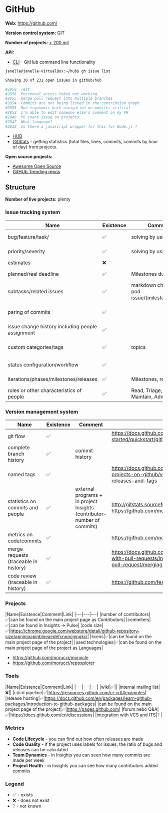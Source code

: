 GitHub
======

**Web:** https://github.com/ 

**Version control system:** GIT

**Number of projects:** [> 200 mil](https://github.com/about)

**API:**

* [CLI](https://cli.github.com/) - GitHub command line functionality

```bash
janelle@janelle-VirtualBox:~/hub$ gh issue list

Showing 30 of 231 open issues in github/hub

#2858  Test                                                                                                                                         about 6 days ago
#2856  Personnel access token not working                                                                                                  bug      about 15 days ago
#2855  merge pull request into multiple branches                                                                                           bug      about 16 days ago
#2854  Commits are not being listed in the contribtion graph                                                                               bug      about 19 days ago
#2853  Non ergonomic back navigation on mobile: critical                                                                                   bug      about 21 days ago
#2852  I'm able to edit someone else's comment on my PR                                                                                    bug      about 21 days ago
#2848  PR count issue on projects                                                                                                          bug      about 26 days ago
#2847  What language?                                                                                                                               about 9 days ago
#2832  Is there a javascript wrapper for this for Node.js ?                                                                                feature  about 1 month ago
```

* [HUB](https://hub.github.com/)
* [GitStats](http://gitstats.sourceforge.net/) - getting statistics (total files, lines, commits, commits by hour of day) from projects.

**Open source projects:**

* [Awesome Open Source](https://awesomeopensource.com/) 
* [GitHUb Trending repos](https://github.com/trending)

## Structure

**Number of live projects:** plenty

### Issue tracking system

|Name|Existence|Comment|Link|
|---|---|---|---|
|bug/feature/task/|✅|solving by using labels|https://softwareengineering.stackexchange.com/questions/129714/how-to-manage-github-issues-for-priority-etc|
|priority/severity|✅|solving by using labels|https://softwareengineering.stackexchange.com/questions/129714/how-to-manage-github-issues-for-priority-etc|
|estimates|❌|
|planned/real deadline|✅|Milestones due date|https://docs.github.com/en/issues/using-labels-and-milestones-to-track-work/about-milestones|
|subtasks/related issues|✅|markdown checklist pod issue/[milestone/labels]|https://help.zenhub.com/support/solutions/articles/43000010341-an-intro-to-zenhub-epics|
|paring of commits|✅||https://docs.github.com/en/pull-requests/committing-changes-to-your-project/creating-and-editing-commits/creating-a-commit-with-multiple-authors|
|issue change history including people assignment|✅||https://docs.github.com/en/issues/tracking-your-work-with-issues/assigning-issues-and-pull-requests-to-other-github-users|
|custom categories/tags|✅|topics | https://docs.github.com/en/repositories/managing-your-repositorys-settings-and-features/customizing-your-repository/classifying-your-repository-with-topics|
|status configuration/workflow|✅||https://docs.github.com/en/actions/learn-github-actions/understanding-github-actions |
|iterations/phases/milestones/releases|✅|Milestones, release|https://docs.github.com/en/issues/using-labels-and-milestones-to-track-work/about-milestones|
|roles or other characteristics of people|✅|Read, Triage, Write, Maintain, Admin|https://docs.github.com/en/organizations/managing-access-to-your-organizations-repositories/repository-roles-for-an-organization|

### Version management system

|Name|Existence|Comment|Link|
|---|---|---|---|
|git flow|✅||https://docs.github.com/en/get-started/quickstart/github-flow |
|complete branch history|✅|commit history||
|named tags|✅||https://docs.github.com/en/repositories/releasing-projects-on-github/viewing-your-repositorys-releases-and-tags |
|statistics on commits and people|✅|external programs + in project Insights (contributor-number of commits)|http://gitstats.sourceforge.net/examples/git/activity.html, https://github.com/morucci/repoxplorer |
|metrics on code/commits|✅||https://github.com/morucci/repoxplorer |
|merge requests (traceable in history)|✅||https://docs.github.com/en/pull-requests/collaborating-with-pull-requests/incorporating-changes-from-a-pull-request/merging-a-pull-request|
|code review (traceable in history)|✅||https://github.com/features/code-review|


### Projects

|Name|Existence|Comment|Link|
|---|---|---|
|number of contributors|✅|can be found on the main project page as Contributors|
|commiters|✅|can be found in Insights -> Pulse|
|code size|✅|https://chrome.google.com/webstore/detail/github-repository-size/apnjnioapinblneaedefcnopcjepgkci|
|licens|✅|can be found on the main project page of the project|
|used technologies|✅|can be found on the main project page of the project as Languages|

* https://github.com/morucci/monocle
* https://github.com/morucci/repoxplorer

### Tools

|Name|Existence|Comment|Link|
|---|---|---|
|wiki|✅||
|internal mailing list|❌||
|ci/cd pipeline|✅|https://resources.github.com/ci-cd/#examples|
|release hosting|✅|https://docs.github.com/en/packages/learn-github-packages/introduction-to-github-packages|
|can be found on the main project page of the project|✅|https://pages.github.com|
|forum nebo Q&A|✅|https://docs.github.com/en/discussions|
|integration with VCS and ITS|❔ |

### Metrics

* **Code Lifecycle** - you can find out how often releases are made
* **Code Quality** - if the project uses labels for issues, the ratio of bugs and releases can be calculated
* **Team Dynamics** - in Insights you can seen how many commits are made per week
* **Project Health** - in Insights you can see how many contributors added commits

### Legend

* ✅ - exists
* ❌ - does not exist
* ❔ - not known